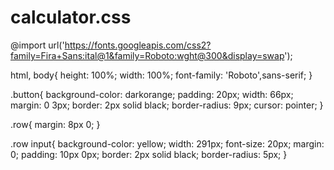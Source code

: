 # calculator.css
@import url('https://fonts.googleapis.com/css2?family=Fira+Sans:ital@1&family=Roboto:wght@300&display=swap');

html, body{
    height: 100%;
    width: 100%;
    font-family: 'Roboto',sans-serif;
}

.button{
    background-color: darkorange;
    padding: 20px;
    width: 66px;
    margin: 0 3px;
    border: 2px solid black;
    border-radius: 9px;
    cursor: pointer;
}

.row{
    margin: 8px 0;
}

.row input{
    background-color: yellow;
    width: 291px;
    font-size: 20px;
    margin: 0;
    padding: 10px 0px;
    border: 2px solid black;
    border-radius: 5px;
}
